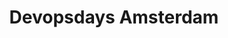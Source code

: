 ---
title: Devopsdays Amsterdam
type: partner
draft: false
category: community
order: 3
logo: /images/partners/devopsdays.png
website: https://www.meetup.com/DevOpsAmsterdam/
---